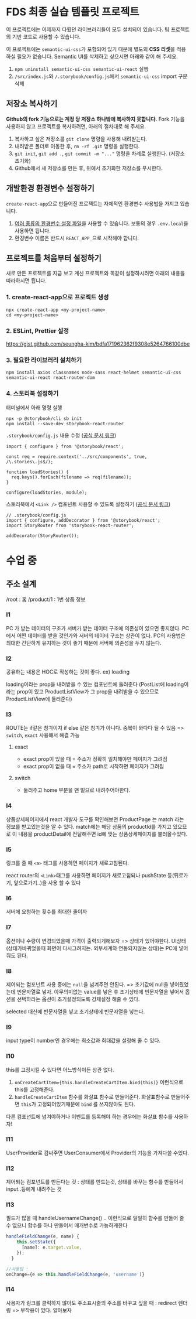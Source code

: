 # FDS 최종 실습 템플릿 프로젝트

이 프로젝트에는 이제까지 다뤘던 라이브러리들이 모두 설치되어 있습니다. 팀 프로젝트의 기반 코드로 사용할 수 있습니다.

이 프로젝트에는 `semantic-ui-css`가 포함되어 있기 때문에 별도의 **CSS 리셋**을 적용하실 필요가 없습니다. Semantic UI를 삭제하고 싶으시면 아래와 같이 해 주세요.

1. `npm uninstall semantic-ui-css semantic-ui-react` 실행
2. `/src/index.js`와 `/.storybook/config.js`에서 `semantic-ui-css` import 구문 삭제

## 저장소 복사하기

**Github의 fork 기능으로는 계정 당 저장소 하나밖에 복사하지 못합니다.** Fork 기능을 사용하지 않고 프로젝트를 복사하려면, 아래의 절차대로 해 주세요.

1. 복사하고 싶은 저장소를 `git clone` 명령을 사용해 내려받는다.
1. 내려받은 폴더로 이동한 후, `rm -rf .git` 명령을 실행한다.
1. `git init`, `git add .`, `git commit -m "..."` 명령을 차례로 실행한다. (저장소 초기화)
1. Github에서 새 저장소를 만든 후, 위에서 초기화한 저장소를 푸시한다.

## 개발환경 환경변수 설정하기

`create-react-app`으로 만들어진 프로젝트는 자체적인 환경변수 사용법을 가지고 있습니다.

1. [여러 종류의 환경변수 설정 파일](https://facebook.github.io/create-react-app/docs/adding-custom-environment-variables#what-other-env-files-can-be-used)을 사용할 수 있습니다. 보통의 경우 `.env.local`을 사용하면 됩니다.
1. 환경변수 이름은 반드시 `REACT_APP_`으로 시작해야 합니다.

## 프로젝트를 처음부터 설정하기

새로 만든 프로젝트를 지금 보고 계신 프로젝트와 똑같이 설정하시려면 아래의 내용을 따라하시면 됩니다.

### 1. create-react-app으로 프로젝트 생성

```
npx create-react-app <my-project-name>
cd <my-project-name>
```

### 2. ESLint, Prettier 설정

https://gist.github.com/seungha-kim/bdfa171962362f9308e5264766100dbe

### 3. 필요한 라이브러리 설치하기

```
npm install axios classnames node-sass react-helmet semantic-ui-css semantic-ui-react react-router-dom
```

### 4. 스토리북 설정하기

터미널에서 아래 명령 실행

```
npx -p @storybook/cli sb init
npm install --save-dev storybook-react-router
```

`.storybook/config.js` 내용 수정 ([공식 문서 링크](https://storybook.js.org/basics/writing-stories/#loading-stories-dynamically))

```
import { configure } from '@storybook/react';

const req = require.context('../src/components', true, /\.stories\.js$/);

function loadStories() {
  req.keys().forEach(filename => req(filename));
}

configure(loadStories, module);
```

스토리북에서 `<Link />` 컴포넌트 사용할 수 있도록 설정하기 ([공식 문서 링크](https://github.com/gvaldambrini/storybook-router/tree/master/packages/react))

```
// .storybook/config.js
import { configure, addDecorator } from '@storybook/react';
import StoryRouter from 'storybook-react-router';

addDecorator(StoryRouter());
```

# 수업 중

## 주소 설계

/root : 홈
/product/1 : 1번 상품 정보

### I1

PC 가 받는 데이터의 구조가 서버가 받는 데이터 구조에 의존성이 있으면 좋지않다.
PC에서 어떤 데이터를 받을 것인가와 서버의 데이터 구조는 상관이 없다.
PC의 사용법은 최대한 간단하게 유지하는 것이 좋기 때문에 서버에 의존성을 두지 않는다.

### I2

공유하는 내용은 HOC로 작성하는 것이 좋다.
ex) loading

loading이라는 prop을 내려받을 수 있는 컴포넌트에 둘러준다 (PostList에 loading이라는 prop이 있고 ProductListView가 그 prop을 내려받을 수 있으므로 ProductListView에 둘러준다)

### I3

ROUTE는 if같은 칭긔이지 if else 같은 칭긔가 아니다. 중복이 와다다 될 수 있음 => `switch`, `exact` 사용해서 해결 가능

1. exact

   - exact prop이 있을 때 = 주소가 정확히 일치해야만 페이지가 그려짐
   - exact prop이 없을 때 = 주소가 path로 시작하면 페이지가 그려짐

1. switch
   - 둘러주고 home 부분을 맨 밑으로 내려주어야한다.

### I4

상품상세페이지에서 react 개발자 도구를 확인해보면 ProductPage 는 match 라는 정보를 받고있는것을 알 수 있다.
match에는 해당 상품의 productId를 가지고 있으므로 이 내용을 productDetail에 전달해주면 id에 맞는 상품상세페이지를 불러올수있다.

### I5

링크를 줄 때 `<a>` 태그를 사용하면 페이지가 새로고침된다.

react router의 `<Link>`태그를 사용하면 페이지가 새로고침되나 pushState 등(뒤로가기, 앞으로가기..)을 사용 할 수 있다

### I6

서버에 요청하는 횟수를 최대한 줄이자

### I7

옵션이나 수량이 변경되었을때 가격이 출력되게해보자 => 상태가 있어야한다.
UI상태(상태가바뀌었을때 화면이 다시그려지는. 외부세계와 연동되지않는 상태)는 PC에 넣어줘도 된다.

### I8

제어되는 컴포넌트 사용 중에는 `null`을 넘겨주면 안된다. => 초기값에 null을 넣어줬었는데 빈문자열로 넣자.
아무의미없는 value를 넣은 후 초기상태에 빈문자열을 넣어서 옵션을 선택하라는 옵션이 초기설정되도록 강제설정 해줄 수 있다.

selected 대신에 빈문자열을 넣고 초기상태에 빈문자열을 넣는다.

### I9

input type이 number인 경우에는 최소값과 최대값을 설정해 줄 수 있다.

### I10

this를 고정시킬 수 있다면 어느방식이든 상관 없다.

1. `onCreateCartItem={this.handleCreateCartItem.bind(this)}` 이런식으로 this를 고정해준다.
1. `handleCreateCartItem` 함수를 화살표 함수로 만들어준다. 화살표함수로 만들어주면 `this`가 고정되어있기때문에 `bind` 를 쓰지않아도 된다.

다른 컴포넌트에 넘겨야하거나 이벤트를 등록해야 하는 경우에는 화살표 함수를 사용하자!

### I11

UserProvider로 감싸주면 UserConsumer에서 Provider의 기능을 가져다쓸 수있다.

### I12

제어되는 컴포넌트를 만든다는 것 : 상태를 만드는것, 상태를 바꾸는 함수를 만들어서 input..등에게 내려주는 것

### I13

필드가 많을 때 handleUsernameChange() .. 이런식으로 일일히 함수를 만들어 줄 수 없으니 함수를 하나 만들어서 매개변수로 가능하게한다

```js
handleFieldChange(e, name) {
    this.setState({
      [name]: e.target.value,
    });
  }

//사용법 :
onChange={e => this.handleFieldChange(e, 'username')}
```

### I14

사용자가 링크를 클릭하지 않아도 주소표시줄의 주소를 바꾸고 싶을 때 : redirect 렌더링 => 부작용이 있다. 알아보자
